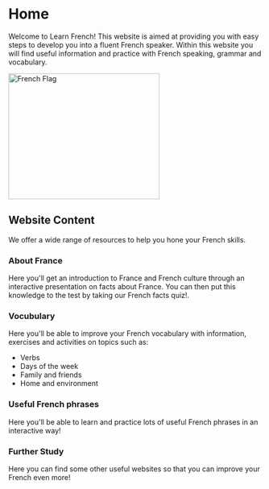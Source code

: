 <h1>Home</h1>
<p>Welcome to Learn French! This website is aimed at providing you with easy steps to develop you into a fluent French speaker. Within this website you will find useful information and practice with French speaking, grammar and vocabulary.</p>
<img class="imgLeft" src="https://upload.wikimedia.org/wikipedia/en/c/c3/Flag_of_France.svg" alt="French Flag" style="width:300px;height:250px;">
<h2>Website Content</h2>
<p>We offer a wide range of resources to help you hone your French skills.</p>
<h3>About France</h3>
<p>Here you'll get an introduction to France and French culture through an interactive presentation on facts about France. You can then put this knowledge to the test by taking our French facts quiz!.</p>
<h3>Vocubulary</h3>
<p>Here you'll be able to improve your French vocabulary with information, exercises and activities on topics such as:</p>
<ul>
  <li>Verbs</li>
  <li>Days of the week</li>
  <li>Family and friends</li>
  <li>Home and environment</li>
</ul>
<h3>Useful French phrases</h3>
<p>Here you'll be able to learn and practice lots of useful French phrases in an interactive way!</p>
<h3>Further Study</h3>
<p>Here you can find some other useful websites so that you can improve your French even more!</p>


